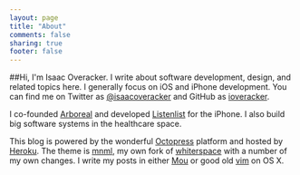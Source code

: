 ```yaml
---
layout: page
title: "About"
comments: false
sharing: true
footer: false
---
```

##Hi, I'm Isaac Overacker.
I write about software development, design, and related topics here.  I generally focus on iOS and iPhone development.  You can find me on Twitter as [@isaacoveracker](http://twitter.com/isaacoveracker) and GitHub as [ioveracker](http://github.com/ioveracker).

I co-founded [Arboreal](http://arboreal.co) and developed [Listenlist](http://taps.io/Jh6w) for the iPhone.  I also build big software systems in the healthcare space.

This blog is powered by the wonderful [Octopress](http://octopress.org) platform and hosted by [Heroku](http://heroku.com).  The theme is [mnml](http://github.com/ioveracker/mnml), my own fork of [whiterspace](https://github.com/mjhea0/whiterspace) with a number of my own changes.  I write my posts in either [Mou](http://mouapp.com) or good old [vim](http://www.vim.org/) on OS X.